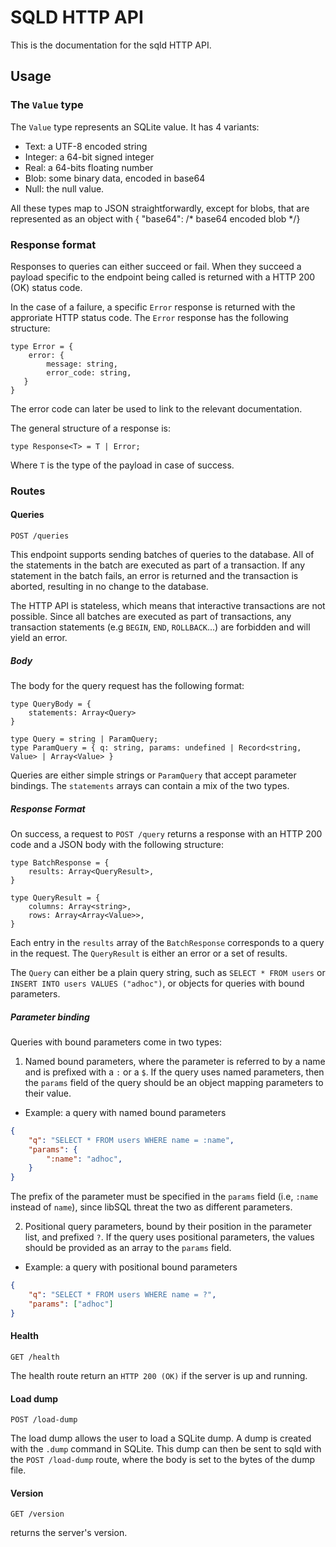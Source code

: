 # SQLD HTTP API

This is the documentation for the sqld HTTP API.

## Usage

### The `Value` type

The `Value` type represents an SQLite value. It has 4 variants:

- Text: a UTF-8 encoded string
- Integer: a 64-bit signed integer
- Real: a 64-bits floating number
- Blob: some binary data, encoded in base64
- Null: the null value.

All these types map to JSON straightforwardly, except for blobs, that are represented as an object with { "base64": /* base64 encoded blob */}

### Response format

Responses to queries can either succeed or fail. When they succeed a payload specific to the endpoint being called is returned with a HTTP 200 (OK) status code.

In the case of a failure, a specific `Error` response is returned with the approriate HTTP status code. The `Error` response has the following structure:

```
type Error = {
    error: {
        message: string,
        error_code: string,
   }
}
```

The error code can later be used to link to the relevant documentation.

The general structure of a response is:

```
type Response<T> = T | Error;
```

Where `T` is the type of the payload in case of success.

### Routes

#### Queries

```
POST /queries
```

This endpoint supports sending batches of queries to the database. All of the statements in the batch are executed as part of a transaction. If any statement in the batch fails, an error is returned and the transaction is aborted, resulting in no change to the database.

The HTTP API is stateless, which means that interactive transactions are not possible. Since all batches are executed as part of transactions, any transaction statements (e.g `BEGIN`, `END`, `ROLLBACK`...) are forbidden and will yield an error.

##### Body

The body for the query request has the following format:

```
type QueryBody = {
    statements: Array<Query>
}

type Query = string | ParamQuery;
type ParamQuery = { q: string, params: undefined | Record<string, Value> | Array<Value> }
```

Queries are either simple strings or `ParamQuery` that accept parameter bindings. The `statements` arrays can contain a mix of the two types.

##### Response Format

On success, a request to `POST /query` returns a response with an HTTP 200 code and a JSON body with the following structure:
```
type BatchResponse = {
    results: Array<QueryResult>,
}

type QueryResult = {
    columns: Array<string>,
    rows: Array<Array<Value>>,
}

```

Each entry in the `results` array of the `BatchResponse` corresponds to a query in the request.
The `QueryResult` is either an error or a set of results.

The `Query` can either be a plain query string, such as `SELECT * FROM users` or `INSERT INTO users VALUES ("adhoc")`, or objects for queries with bound parameters.

##### Parameter binding

Queries with bound parameters come in two types:

1. Named bound parameters, where the parameter is referred to by a name and is prefixed with a `:` or a `$`. If the query uses named parameters, then the `params` field of the query should be an object mapping parameters to their value.

- Example: a query with named bound parameters

```json
{
    "q": "SELECT * FROM users WHERE name = :name",
    "params": {
        ":name": "adhoc",
    }
}
```
The prefix of the parameter must be specified in the `params` field (i.e, `:name` instead of `name`), since libSQL threat the two as different parameters.

2. Positional query parameters, bound by their position in the parameter list, and prefixed `?`. If the query uses positional parameters, the values should be provided as an array to the `params` field.

- Example: a query with positional bound parameters

```json
{
    "q": "SELECT * FROM users WHERE name = ?",
    "params": ["adhoc"]
}
```

#### Health

```
GET /health
```

The health route return an `HTTP 200 (OK)` if the server is up and running.

#### Load dump

```
POST /load-dump
```

The load dump allows the user to load a SQLite dump. A dump is created with the `.dump` command in SQLite. This dump can then be sent to sqld with the `POST /load-dump` route, where the body is set to the bytes of the dump file.

#### Version

```
GET /version
```

returns the server's version.
